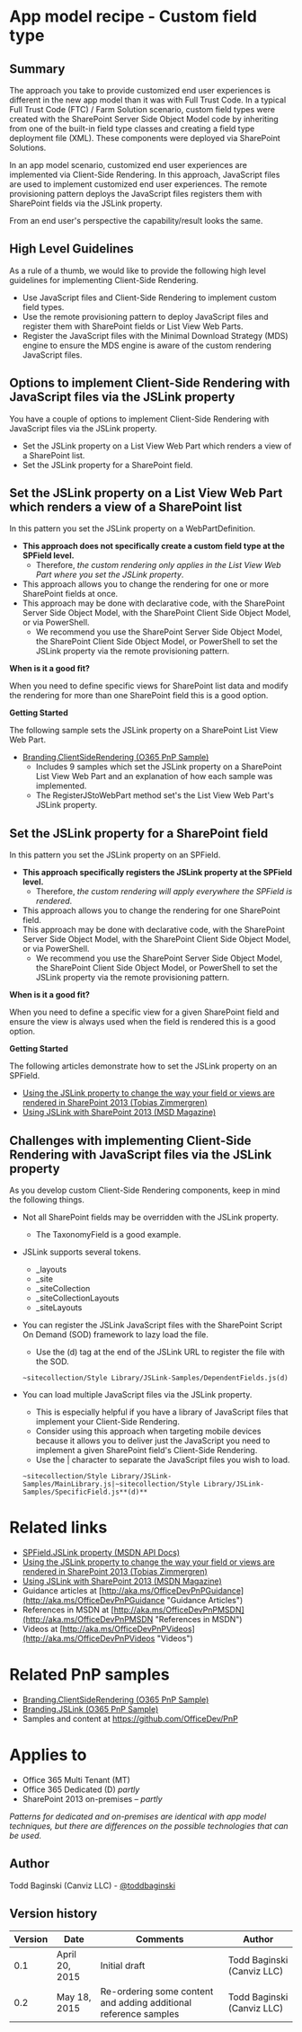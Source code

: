 App model recipe - Custom field type
====================================

Summary
-------

The approach you take to provide customized end user experiences is different in the new app model than it was with Full Trust Code.  In a typical Full Trust Code (FTC) / Farm Solution scenario, custom field types were created with the SharePoint Server Side Object Model code by inheriting from one of the built-in field type classes and creating a field type deployment file (XML).  These components were deployed via SharePoint Solutions. 

In an app model scenario, customized end user experiences are implemented via Client-Side Rendering.  In this approach, JavaScript files are used to implement customized end user experiences.  The remote provisioning pattern deploys the JavaScript files registers them with SharePoint fields via the JSLink property.

From an end user's perspective the capability/result looks the same.

High Level Guidelines
---------------------

As a rule of a thumb, we would like to provide the following high level guidelines for implementing Client-Side Rendering.

- Use JavaScript files and Client-Side Rendering to implement custom field types.
- Use the remote provisioning pattern to deploy JavaScript files and register them with SharePoint fields or List View Web Parts.
- Register the JavaScript files with the Minimal Download Strategy (MDS) engine to ensure the MDS engine is aware of the custom rendering JavaScript files.

Options to implement Client-Side Rendering with JavaScript files via the JSLink property
----------------------------------------------------------------------------------------

You have a couple of options to implement Client-Side Rendering with JavaScript files via the JSLink property.

- Set the JSLink property on a List View Web Part which renders a view of a SharePoint list.	
- Set the JSLink property for a SharePoint field. 
	

Set the JSLink property on a List View Web Part which renders a view of a SharePoint list
-----------------------------------------------------------------------------------------
In this pattern you set the JSLink property on a WebPartDefinition.
	
- **This approach does not specifically create a custom field type at the SPField level.**
	+ Therefore, *the custom rendering only applies in the List View Web Part where you set the JSLink property*.
- This approach allows you to change the rendering for one or more SharePoint fields at once.
- This approach may be done with declarative code, with the SharePoint Server 
Side Object Model, with the SharePoint Client Side Object Model, or via PowerShell.
	+ We recommend you use the SharePoint Server 
Side Object Model, the SharePoint Client Side Object Model, or PowerShell to set the JSLink property via the remote provisioning pattern.

**When is it a good fit?**

When you need to define specific views for SharePoint list data and modify the rendering for more than one SharePoint field this is a good option.

**Getting Started**

The following sample sets the JSLink property on a SharePoint List View Web Part.

- [Branding.ClientSideRendering (O365 PnP Sample)](https://github.com/OfficeDev/PnP/tree/dev/Samples/Branding.ClientSideRendering)
	+ Includes 9 samples which set the JSLink property on a SharePoint List View Web Part and an explanation of how each sample was implemented.
	+ The RegisterJStoWebPart method set's the List View Web Part's JSLink property. 

Set the JSLink property for a SharePoint field
----------------------------------------------

In this pattern you set the JSLink property on an SPField.
	
- **This approach specifically registers the JSLink property at the SPField level.**
	+ Therefore, *the custom rendering will apply everywhere the SPField is rendered*.
- This approach allows you to change the rendering for one SharePoint field.
- This approach may be done with declarative code, with the SharePoint Server 
Side Object Model, with the SharePoint Client Side Object Model, or via PowerShell.
	+ We recommend you use the SharePoint Server 
Side Object Model, the SharePoint Client Side Object Model, or PowerShell to set the JSLink property via the remote provisioning pattern.

**When is it a good fit?**

When you need to define a specific view for a given SharePoint field and ensure the view is always used when the field is rendered this is a good option.

**Getting Started**

The following articles demonstrate how to set the JSLink property on an SPField.

- [Using the JSLink property to change the way your field or views are rendered in SharePoint 2013 (Tobias Zimmergren)](http://zimmergren.net/technical/sp-2013-using-the-spfield-jslink-property-to-change-the-way-your-field-is-rendered-in-sharepoint-2013)
- [Using JSLink with SharePoint 2013 (MSD Magazine)](https://msdn.microsoft.com/en-us/magazine/dn745867.aspx)

Challenges with implementing Client-Side Rendering with JavaScript files via the JSLink property
------------------------------------------------------------------------------------------------

As you develop custom Client-Side Rendering components, keep in mind the following things.

- Not all SharePoint fields may be overridden with the JSLink property.
	+ The TaxonomyField is a good example.
- JSLink supports several tokens.
	+ _layouts
	+ _site
	+ _siteCollection
	+ _siteCollectionLayouts
	+ _siteLayouts
- You can register the JSLink JavaScript files with the SharePoint Script On Demand (SOD) framework to lazy load the file.
	- Use the (d) tag at the end of the JSLink URL to register the file with the SOD.
 
	```
	~sitecollection/Style Library/JSLink-Samples/DependentFields.js(d)
	```
- You can load multiple JavaScript files via the JSLink property.
	+ This is especially helpful if you have a library of JavaScript files that implement your Client-Side Rendering.
	+ Consider using this approach when targeting mobile devices because it allows you to deliver just the JavaScript you need to implement a given SharePoint field's Client-Side Rendering.
	+ Use the | character to separate the JavaScript files you wish to load. 
	```
	~sitecollection/Style Library/JSLink-Samples/MainLibrary.js|~sitecollection/Style Library/JSLink-Samples/SpecificField.js**(d)**
	```

Related links
=============
- [SPField.JSLink property (MSDN API Docs)](https://msdn.microsoft.com/en-us/library/microsoft.sharepoint.spfield.jslink.aspx)
- [Using the JSLink property to change the way your field or views are rendered in SharePoint 2013 (Tobias Zimmergren)](http://zimmergren.net/technical/sp-2013-using-the-spfield-jslink-property-to-change-the-way-your-field-is-rendered-in-sharepoint-2013)
- [Using JSLink with SharePoint 2013 (MSDN Magazine)](https://msdn.microsoft.com/en-us/magazine/dn745867.aspx)
- Guidance articles at [http://aka.ms/OfficeDevPnPGuidance](http://aka.ms/OfficeDevPnPGuidance "Guidance Articles")
- References in MSDN at [http://aka.ms/OfficeDevPnPMSDN](http://aka.ms/OfficeDevPnPMSDN "References in MSDN")
- Videos at [http://aka.ms/OfficeDevPnPVideos](http://aka.ms/OfficeDevPnPVideos "Videos")

Related PnP samples
===================

- [Branding.ClientSideRendering (O365 PnP Sample)](https://github.com/OfficeDev/PnP/tree/dev/Samples/Branding.ClientSideRendering)
- [Branding.JSLink (O365 PnP Sample)](https://github.com/OfficeDev/PnP/tree/master/Samples/Branding.JSLink)
- Samples and content at https://github.com/OfficeDev/PnP

Applies to
==========
- Office 365 Multi Tenant (MT)
- Office 365 Dedicated (D) *partly*
- SharePoint 2013 on-premises – *partly*

*Patterns for dedicated and on-premises are identical with app model techniques, but there are differences on the possible technologies that can be used.*

Author
------
Todd Baginski (Canviz LLC) - [@toddbaginski](https://twitter.com/toddbaginski)

Version history
---------------
Version  | Date | Comments | Author
---------| -----| ---------| ------
0.1  | April 20, 2015 | Initial draft | Todd Baginski (Canviz LLC)
0.2  | May 18, 2015 | Re-ordering some content and adding additional reference samples | Todd Baginski (Canviz LLC)